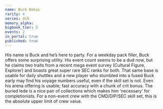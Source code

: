 ```yaml
---
name: Buck Bokai
rarity: 4
series: ds9
memory_alpha:
bigbook_tier: 5
events: 2
in_portal: true
published: true
---
```


His name is Buck and he’s here to party. For a weekday pack filler, Buck offers some surprising utility. His event count seems to be a dud now, but he claims two traits from a recent mega event survey (Cultural Figure, Explorer) and boasts great super rare SEC ranks for both. That same base is usable for daily shuttles and a new player who stumbled into a fused Buck early may find his voyage numbers useful, even if the skill set is not. Even his arena offering is usable; fast accuracy with a chunk of crit bonus. The buried lede is a nice pair of collections which makes him ‘necessary’ for completionists. For a non-event crew with the CMD/DIP/SEC skill set, this is the absolute upper limit of crew value.
